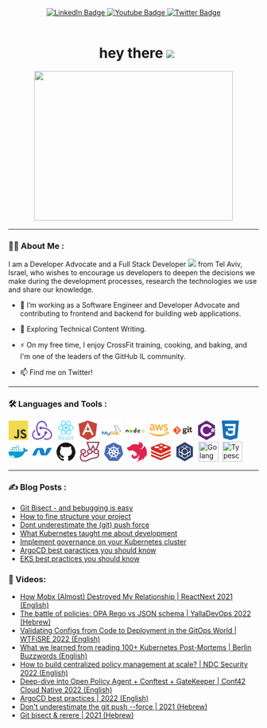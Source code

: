 <div align="center">
<div id="header">
<!--     <img src="https://media.giphy.com/media/M9gbBd9nbDrOTu1Mqx/giphy.gif" width="100"/> -->
    <div id="badges">
      <a href="https://www.linkedin.com/in/noaa-barki-159498163/">
        <img src="https://img.shields.io/badge/LinkedIn-blue?style=logo=linkedin&logoColor=white" alt="LinkedIn Badge"/>
      </a>
      <a href="https://www.youtube.com/user/noabarki8484">
        <img src="https://img.shields.io/badge/YouTube-red?style=logo=youtube&logoColor=white" alt="Youtube Badge"/>
      </a>
      <a href="https://twitter.com/BarkiNoaa">
        <img src="https://img.shields.io/badge/Twitter-blue?style=logo=twitter&logoColor=white" alt="Twitter Badge"/>
      </a>
    </div>
    <img src="https://komarev.com/ghpvc/?username=your-github-username&style=flat-square&color=blueviolet" alt=""/>
  </div>
  <h1>
       &nbsp;&nbsp;hey there
    <img src="https://media.giphy.com/media/hvRJCLFzcasrR4ia7z/giphy.gif" width="30px"/>
  </h1>
</div>
<div align="center">
  <img src="https://media.giphy.com/media/QC1TssrPbkD2menNfz/giphy.gif" width="400" height="300"/>
</div>

  ---

### :woman_technologist: About Me :
I am a Developer Advocate and a Full Stack Developer <img src="https://media.giphy.com/media/WUlplcMpOCEmTGBtBW/giphy.gif" width="30"> from Tel Aviv, Israel, who wishes to encourage us developers to deepen the decisions we make during the development processes, research the technologies we use and share our knowledge. 

- :telescope: I’m working as a Software Engineer and Developer Advocate and contributing to frontend and backend for building web applications.

- :seedling: Exploring Technical Content Writing.

- :zap: On my free time, I enjoy CrossFit training, cooking, and baking, and I'm one of the leaders of the GitHub IL community.

- :mailbox: Find me on Twitter!

---

### :hammer_and_wrench: Languages and Tools :
<div>
   <img src="https://github.com/devicons/devicon/blob/master/icons/javascript/javascript-original.svg" title="JavaScript" alt="JavaScript" width="40" height="40"/>&nbsp;
  <img src="https://github.com/devicons/devicon/blob/master/icons/redux/redux-original.svg" title="Redux" alt="Redux " width="40" height="40"/>&nbsp;
  <img src="https://github.com/devicons/devicon/blob/master/icons/react/react-original-wordmark.svg" title="React" alt="React" width="40" height="40"/>&nbsp;<img src="https://github.com/devicons/devicon/blob/master/icons/angularjs/angularjs-plain.svg" title="React" alt="React" width="40" height="40"/>&nbsp;
  <img src="https://github.com/devicons/devicon/blob/master/icons/mysql/mysql-original-wordmark.svg" title="MySQL"  alt="MySQL" width="40" height="40"/>&nbsp;
  <img src="https://github.com/devicons/devicon/blob/master/icons/nodejs/nodejs-original-wordmark.svg" title="NodeJS" alt="NodeJS" width="40" height="40"/>&nbsp;
  <img src="https://github.com/devicons/devicon/blob/master/icons/amazonwebservices/amazonwebservices-plain-wordmark.svg" title="AWS" alt="AWS" width="40" height="40"/>&nbsp;
  <img src="https://github.com/devicons/devicon/blob/master/icons/git/git-original-wordmark.svg" title="Git" **alt="Git" width="40" height="40"/>&nbsp;
  <img src="https://github.com/devicons/devicon/blob/master/icons/csharp/csharp-plain.svg" title="C#" **alt="CSharp" width="40" height="40"/>&nbsp;
  <img src="https://github.com/devicons/devicon/blob/master/icons/css3/css3-plain.svg" title="CSS3" **alt="CSS3" width="40" height="40"/>&nbsp;
  <img src="https://github.com/devicons/devicon/blob/master/icons/docker/docker-plain.svg" title="Docker" **alt="Docker" width="40" height="40"/>&nbsp;
  <img src="https://github.com/devicons/devicon/blob/master/icons/dot-net/dot-net-plain.svg" title="DotNet" **alt="DotNet" width="40" height="40"/>&nbsp;
  <img src="https://github.com/devicons/devicon/blob/master/icons/github/github-original.svg" title="GitHub" **alt="GitHub" width="40" height="40"/>&nbsp;
  <img src="https://github.com/devicons/devicon/blob/master/icons/jest/jest-plain.svg" title="Jest" **alt="Jest" width="40" height="40"/>&nbsp;
  <img src="https://github.com/devicons/devicon/blob/master/icons/kubernetes/kubernetes-plain.svg" title="Kubernetes" **alt="Kubernetes" width="40" height="40"/>&nbsp;
  <img src="https://github.com/devicons/devicon/blob/master/icons/nestjs/nestjs-plain.svg" title="NestJS" **alt="NestJS" width="40" height="40"/>&nbsp;
  <img src="https://github.com/devicons/devicon/blob/master/icons/redis/redis-plain.svg" title="Redis" **alt="Redis" width="40" height="40"/>&nbsp;
  <img src="https://github.com/devicons/devicon/blob/master/icons/sequelize/sequelize-plain.svg" title="Sequelize" **alt="Sequelize" width="40" height="40"/>&nbsp;
  <img src="https://cdn.jsdelivr.net/gh/devicons/devicon/icons/go/go-original.svg" title="Golang" **alt="Golang" width="40" height="40"/>&nbsp;
  <img src="https://cdn.jsdelivr.net/gh/devicons/devicon/icons/typescript/typescript-original.svg" title="Typescript" **alt="TS" width="40" height="40"/>&nbsp;

</div>

---

### :writing_hand: Blog Posts :
- [Git Bisect - and bebugging is easy](https://dev.to/noaabarki/git-bisect-and-debugging-is-easy-4706)
- [How to fine structure your project](https://dev.to/noaabarki/how-to-fine-structure-your-project-9ok)
- [Dont underestimate the (git) push force](https://medium.com/@noaabarki/dont-underestimate-the-push-force-5cba944a246d)
- [What Kubernetes taught me about development](https://opensource.com/article/21/12/kubernetes-developer)
- [Implement governance on your Kubernetes cluster](https://opensource.com/article/21/12/kubernetes-gatekeeper)
- [ArgoCD best paractices you should know](https://www.datree.io/resources/argocd-best-practices-you-should-know)
- [EKS best practices you should know](https://www.datree.io/resources/eks-best-practices-you-should-know)

### 🎥 Videos:
- [How Mobx (Almost) Destroyed My Relationship | ReactNext 2021 (English)](https://www.youtube.com/watch?v=2eJTFt5htS0&ab_channel=ReactNext)
- [The battle of policies: OPA Rego vs JSON schema | YallaDevOps 2022 (Hebrew)](https://www.youtube.com/watch?v=7yzimMxOmp0&t=320s&ab_channel=JFrog)
- [Validating Configs from Code to Deployment in the GitOps World | WTFiSRE 2022 (English)](https://www.youtube.com/watch?v=EYWoC0cWnWU&t=624s&ab_channel=ContainerSolutions)
- [What we learned from reading 100+ Kubernetes Post-Mortems | Berlin Buzzwords (English)](https://www.youtube.com/watch?v=XUnDV69V0n0&t=1595s&ab_channel=PlainSchwarz)
- [How to build centralized policy management at scale? | NDC Security 2022 (English)](https://www.youtube.com/watch?v=H6HZYZGuJbE&t=14s&ab_channel=NDCConferences)
- [Deep-dive into Open Policy Agent + Conftest + GateKeeper | Conf42 Cloud Native 2022 (English)](https://www.youtube.com/watch?v=1F5sGy3ONW4&t=9s&ab_channel=Conf42)
- [ArgoCD best practices | 2022 (English)](https://www.youtube.com/watch?v=Hoh5oJnfpKA&t=16s&ab_channel=Datree)
- [Don't underestimate the git push --force | 2021 (Hebrew)](https://www.youtube.com/watch?v=UfaCFq6jNlU&ab_channel=PullRequest)
- [Git bisect & rerere | 2021 (Hebrew)](https://www.youtube.com/watch?v=6zklLJHsBME&t=110s&ab_channel=PullRequest)

<!--
**noaabarki/noaabarki** is a ✨ _special_ ✨ repository because its `README.md` (this file) appears on your GitHub profile.

Here are some ideas to get you started:

- 🔭 I’m currently working on ...
- 🌱 I’m currently learning ...
- 👯 I’m looking to collaborate on ...
- 🤔 I’m looking for help with ...
- 💬 Ask me about ...
- 📫 How to reach me: ...
- 😄 Pronouns: ...
- ⚡ Fun fact: ...
-->
